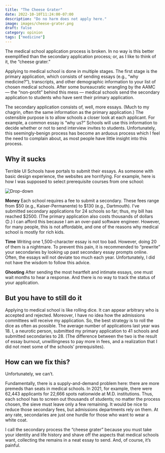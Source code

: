 ```yaml
---
title: "The Cheese Grater"
date: 2022-10-10T11:24:00-07:00
description: "Do no harm does not apply here."
image: images/cheese-grater.png
draft: false
category: opinion
tags: ["medicine"]
---
```


The medical school application process is broken. In no way is this better exemplified than the secondary application process; or, as I like to think of it, the “cheese grater.”

Applying to medical school is done in multiple stages. The first stage is the primary application, which consists of sending essays (e.g., “why medicine?”), transcripts, and other demographic information to your list of chosen medical schools. After some bureaucratic wrangling by the AAMC — the “non-profit” behind this mess — medical schools send the secondary application to students who have sent their primary application.

The secondary application consists of, well, more essays. (Much to my chagrin, often the same information as the primary application.) The ostensible purpose is to allow schools a closer look at each applicant. For example, a common essay is “why us?” Schools will use this information to decide whether or not to send interview invites to students. Unfortunately, this seemingly-benign process has become an arduous process which I feel the need to complain about, as most people have little insight into this process. 


## Why it sucks

Terrible UI
Schools have portals to submit their essays. As someone with basic design experience, the websites are horrifying. For example, here is how I was supposed to select prerequisite courses from one school:

![Drop-down](/images/what-is-this.png)

**Money**
Each school requires a fee to submit a secondary. These fees range from $50 (e.g., Kaiser-Permanente) to $130 (e.g., Dartmouth). I’ve submitted secondary applications for 24 schools so far; thus, my bill has reached $2500. (The primary application also costs thousands of dollars 🙃.) I can afford this because I am an over-paid software engineer. However, for many people, this is not affordable, and one of the reasons why medical school is mostly for rich kids.

**Time** 
Writing one 1,500-character essay is not too bad. However, doing 20 of them is a nightmare. To prevent this pain, it is recommended to “prewrite” your secondaries by looking up past secondary essay prompts online. Often, the essays will not deviate too much each year. Unfortunately, I did not have the wisdom to follow this advice.

**Ghosting**
After sending the most heartfelt and intimate essays, one must wait months to hear a response. And there is no way to track the status of your application. 

## But you have to still do it

Applying to medical school is like rolling dice. It can appear arbitrary who is accepted and rejected. Moreover, I have no idea how the admissions committees will receive my application. So, the best strategy is to roll the dice as often as possible. The average number of applications last year was 18. I, a neurotic person, submitted my primary application to 41 schools and submitted secondaries to 28. (The difference between the two is the result of essay burnout, unwillingness to pay more in fees, and a realization that I did not meet some of the schools’ prerequisites).

## How can we fix this? 

Unfortunately, we can’t.

Fundamentally, there is a supply-and-demand problem here: there are more premeds than seats in medical schools. In 2021, for example, there were 62,443 applicants for ​​22,666 spots nationwide at M.D. institutions. Thus, each school has to screen out thousands of students; no matter the process chosen, the sieve must leave only a few remaining. It would be nice to reduce those secondary fees, but admissions departments rely on them. At any rate, secondaries are just one hurdle for those who want to wear a white coat.

I call the secondary process the “cheese grater” because you must take your identity and life history and shave off the aspects that medical schools want, collecting the remains in a neat essay to send. And, of course, it’s painful.
